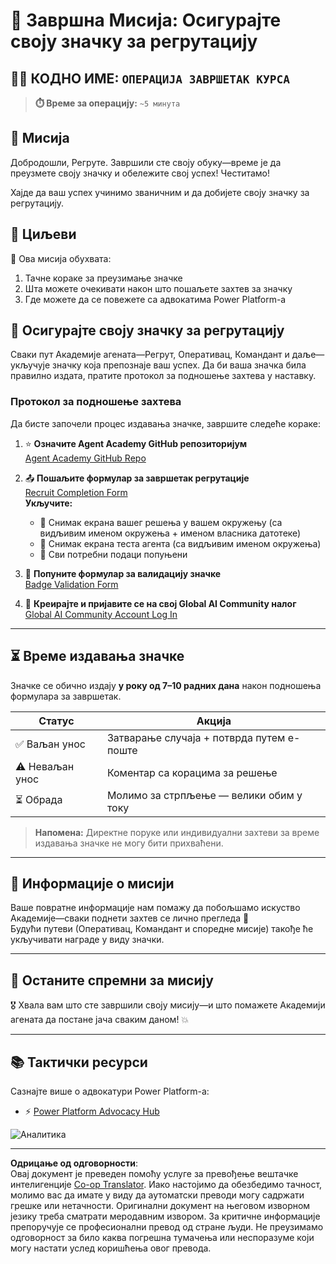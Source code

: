 <!--
CO_OP_TRANSLATOR_METADATA:
{
  "original_hash": "c309da91b8c84aad1ab6e8bbf25674df",
  "translation_date": "2025-10-21T00:06:08+00:00",
  "source_file": "docs/recruit/course-completion-badges-recruit/README.md",
  "language_code": "sr"
}
-->
# 🚨 Завршна Мисија: Осигурајте своју значку за регрутацију

## 🕵️‍♂️ КОДНО ИМЕ: `ОПЕРАЦИЈА ЗАВРШЕТАК КУРСА`

> **⏱️ Време за операцију:** `~5 минута`  

## 🎯 Мисија

Добродошли, Регруте. Завршили сте своју обуку—време је да преузмете своју значку и обележите свој успех! Честитамо!  

Хајде да ваш успех учинимо званичним и да добијете своју значку за регрутацију.

## 🔎 Циљеви

📖 Ова мисија обухвата:

1. Тачне кораке за преузимање значке
1. Шта можете очекивати након што пошаљете захтев за значку
1. Где можете да се повежете са адвокатима Power Platform-а

## 🏅 Осигурајте своју значку за регрутацију

Сваки пут Академије агената—Регрут, Оперативац, Командант и даље—укључује значку која препознаје ваш успех. Да би ваша значка била правилно издата, пратите протокол за подношење захтева у наставку.

### Протокол за подношење захтева

Да бисте започели процес издавања значке, завршите следеће кораке:

1. ⭐ **Означите Agent Academy GitHub репозиторијум**  
   [Agent Academy GitHub Repo](https://github.com/microsoft/agent-academy)

1. 📤 **Пошаљите формулар за завршетак регрутације**  
   [Recruit Completion Form](https://aka.ms/agent-academy-recruit/badge)  
   **Укључите:**
      * 📸 Снимак екрана вашег решења у вашем окружењу (са видљивим именом окружења + именом власника датотеке)
      * 📸 Снимак екрана теста агента (са видљивим именом окружења)
      * 📝 Сви потребни подаци попуњени

1. 🧾 **Попуните формулар за валидацију значке**  
   [Badge Validation Form](https://aka.ms/agent-academy-recruit/form)

1. 🔐 **Креирајте и пријавите се на свој Global AI Community налог**  
   [Global AI Community Account Log In](https://globalai.community/auth/login)

---

## ⏳ Време издавања значке

Значке се обично издају **у року од 7–10 радних дана** након подношења формулара за завршетак.

| Статус           | Акција                                    |
|------------------|-------------------------------------------|
| ✅ Ваљан унос    | Затварање случаја + потврда путем е-поште |
| ⚠️ Неваљан унос  | Коментар са корацима за решење            |
| ⏳ Обрада        | Молимо за стрпљење — велики обим у току   |

> **Напомена:** Директне поруке или индивидуални захтеви за време издавања значке не могу бити прихваћени.

---

## 🧠 Информације о мисији

Ваше повратне информације нам помажу да побољшамо искуство Академије—сваки поднети захтев се лично прегледа 💖  
Будући путеви (Оперативац, Командант и споредне мисије) такође ће укључивати награде у виду значки.

---

## 📡 Останите спремни за мисију

🎖 Хвала вам што сте завршили своју мисију—и што помажете Академији агената да постане јача сваким даном! 💥

---

## 📚 Тактички ресурси

Сазнајте више о адвокатури Power Platform-а:

* ⚡ [Power Platform Advocacy Hub](https://aka.ms/power-advocates)

<img src="https://m365-visitor-stats.azurewebsites.net/agent-academy/recruit/final-mission" alt="Аналитика" />

---

**Одрицање од одговорности**:  
Овај документ је преведен помоћу услуге за превођење вештачке интелигенције [Co-op Translator](https://github.com/Azure/co-op-translator). Иако настојимо да обезбедимо тачност, молимо вас да имате у виду да аутоматски преводи могу садржати грешке или нетачности. Оригинални документ на његовом изворном језику треба сматрати меродавним извором. За критичне информације препоручује се професионални превод од стране људи. Не преузимамо одговорност за било каква погрешна тумачења или неспоразуме који могу настати услед коришћења овог превода.
